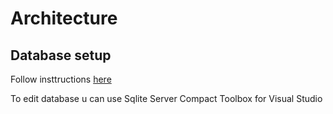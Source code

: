 # Architecture

## Database setup
Follow insttructions [here](https://docs.microsoft.com/ru-ru/ef/core/get-started/overview/first-app?tabs=visual-studio#:~:text=Install%2DPackage%20Microsoft.EntityFrameworkCore.Tools%0AAdd%2DMigration%20InitialCreate%0AUpdate%2DDatabase)

To edit database u can use Sqlite Server Compact Toolbox for Visual Studio
